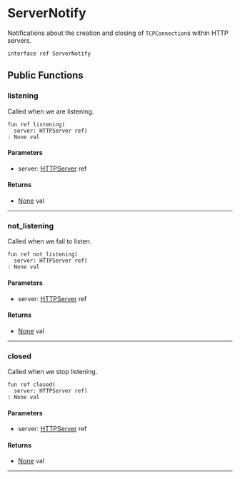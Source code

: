 # ServerNotify

Notifications about the creation and closing of `TCPConnection`s
within HTTP servers.


```pony
interface ref ServerNotify
```

## Public Functions

### listening

Called when we are listening.


```pony
fun ref listening(
  server: HTTPServer ref)
: None val
```
#### Parameters

*   server: [HTTPServer](net-http-HTTPServer) ref

#### Returns

* [None](builtin-None) val

---

### not_listening

Called when we fail to listen.


```pony
fun ref not_listening(
  server: HTTPServer ref)
: None val
```
#### Parameters

*   server: [HTTPServer](net-http-HTTPServer) ref

#### Returns

* [None](builtin-None) val

---

### closed

Called when we stop listening.


```pony
fun ref closed(
  server: HTTPServer ref)
: None val
```
#### Parameters

*   server: [HTTPServer](net-http-HTTPServer) ref

#### Returns

* [None](builtin-None) val

---

